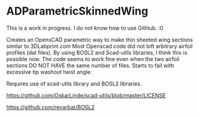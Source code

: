 # ADParametricSkinnedWing

This is a work in progress. I do not know how to use GitHub. :0

Creates an OpensCAD parametric way to make thin sheeted wing sections similar to 3DLabprint.com   Most Openscad code did not loft arbitrary airfoil profiles (dat files).  By using BOSL2 and Scad-utils libraries, I think this is possible now.  The code seems to work fine even when the two airfoil sections DO NOT HAVE the same number of files. Starts to fail with excessive tip washout twist angle.

Requires use of scad-utils library and BOSL2 libraries.

https://github.com/OskarLinde/scad-utils/blob/master/LICENSE

https://github.com/revarbat/BOSL2
